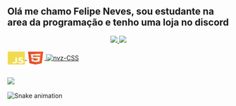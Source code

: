 ## Olá me chamo Felipe Neves, sou estudante na area da programação e tenho uma loja no discord
<div align="center">
  <a href="https://github.com/nvz08">
  <img height="180em" src="https://github-readme-stats.vercel.app/api?username=nvz08&show_icons=true&theme=dark&include_all_commits=true&count_private=true"/>
  <img height="180em" src="https://github-readme-stats.vercel.app/api/top-langs/?username=nvz08&layout=compact&langs_count=7&theme=dark"/>
</div>
<div style="display: inline_block"><br>
  <img align="center" alt="nvz-Js" height="30" width="40" src="https://raw.githubusercontent.com/devicons/devicon/master/icons/javascript/javascript-plain.svg">
  <img align="center" alt="nvz-HTML" height="30" width="40" src="https://raw.githubusercontent.com/devicons/devicon/master/icons/html5/html5-original.svg">
  <img align="center" alt="nvz-CSS" height="30" width="40" src="https://cdn.jsdelivr.net/gh/devicons/devicon/icons/lua/lua-plain-wordmark.svg">
</div>
  
  ##
 
<div> 
 <a href="https://discord.gg/stormdevs" target="_blank"><img src="https://img.shields.io/badge/Discord-7289DA?style=for-the-badge&logo=discord&logoColor=white" target="_blank"></a> 
 
  ![Snake animation](https://github.com/nvz08/nvz08/blob/output/github-contribution-grid-snake.svg)
 
</div>
